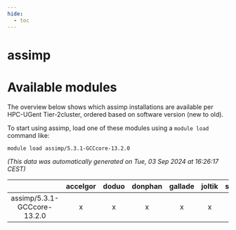 ```yaml
---
hide:
  - toc
---
```


assimp
======

# Available modules


The overview below shows which assimp installations are available per HPC-UGent Tier-2cluster, ordered based on software version (new to old).

To start using assimp, load one of these modules using a `module load` command like:

```shell
module load assimp/5.3.1-GCCcore-13.2.0
```

*(This data was automatically generated on Tue, 03 Sep 2024 at 16:26:17 CEST)*  

| |accelgor|doduo|donphan|gallade|joltik|shinx|skitty|
| :---: | :---: | :---: | :---: | :---: | :---: | :---: | :---: |
|assimp/5.3.1-GCCcore-13.2.0|x|x|x|x|x|x|x|
